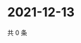 # 2021-12-13

共 0 条

<!-- BEGIN WEIBO -->
<!-- 最后更新时间 Mon Dec 13 2021 16:18:09 GMT+0800 (China Standard Time) -->

<!-- END WEIBO -->
